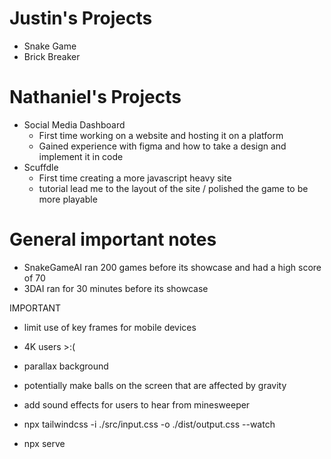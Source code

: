 # Justin's Projects
* Snake Game
* Brick Breaker
# Nathaniel's Projects
* Social Media Dashboard
  * First time working on a website and hosting it on a platform
  * Gained experience with figma and how to take a design and implement it in code
* Scuffdle
  * First time creating a more javascript heavy site
  * tutorial lead me to the layout of the site / polished the game to be more playable

# General important notes
* SnakeGameAI ran 200 games before its showcase and had a high score of 70
* 3DAI ran for 30 minutes before its showcase

IMPORTANT
* limit use of key frames for mobile devices
* 4K users >:(
* parallax background
* potentially make balls on the screen that are affected by gravity
* add sound effects for users to hear from minesweeper

* npx tailwindcss -i ./src/input.css -o ./dist/output.css --watch
* npx serve
